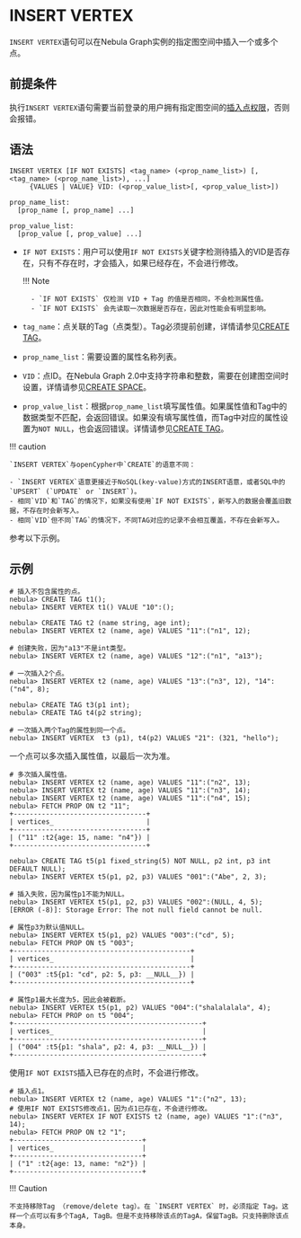 # INSERT VERTEX

`INSERT VERTEX`语句可以在Nebula Graph实例的指定图空间中插入一个或多个点。

## 前提条件

执行`INSERT VERTEX`语句需要当前登录的用户拥有指定图空间的[插入点权限](../../7.data-security/1.authentication/3.role-list.md)，否则会报错。

## 语法

```ngql
INSERT VERTEX [IF NOT EXISTS] <tag_name> (<prop_name_list>) [, <tag_name> (<prop_name_list>), ...]
     {VALUES | VALUE} VID: (<prop_value_list>[, <prop_value_list>])

prop_name_list:
  [prop_name [, prop_name] ...]

prop_value_list:
  [prop_value [, prop_value] ...]
```

- `IF NOT EXISTS`：用户可以使用`IF NOT EXISTS`关键字检测待插入的VID是否存在，只有不存在时，才会插入，如果已经存在，不会进行修改。

  !!! Note

        - `IF NOT EXISTS` 仅检测 VID + Tag 的值是否相同，不会检测属性值。
        - `IF NOT EXISTS` 会先读取一次数据是否存在，因此对性能会有明显影响。

- `tag_name`：点关联的Tag（点类型）。Tag必须提前创建，详情请参见[CREATE TAG](../10.tag-statements/1.create-tag.md)。

- `prop_name_list`：需要设置的属性名称列表。

- `VID`：点ID。在Nebula Graph 2.0中支持字符串和整数，需要在创建图空间时设置，详情请参见[CREATE SPACE](../9.space-statements/1.create-space.md)。

- `prop_value_list`：根据`prop_name_list`填写属性值。如果属性值和Tag中的数据类型不匹配，会返回错误。如果没有填写属性值，而Tag中对应的属性设置为`NOT NULL`，也会返回错误。详情请参见[CREATE TAG](../10.tag-statements/1.create-tag.md)。

!!! caution

    `INSERT VERTEX`与openCypher中`CREATE`的语意不同：

    - `INSERT VERTEX`语意更接近于NoSQL(key-value)方式的INSERT语意，或者SQL中的`UPSERT` (`UPDATE` or `INSERT`)。
    - 相同`VID`和`TAG`的情况下，如果没有使用`IF NOT EXISTS`，新写入的数据会覆盖旧数据，不存在时会新写入。
    - 相同`VID`但不同`TAG`的情况下，不同TAG对应的记录不会相互覆盖，不存在会新写入。

参考以下示例。

## 示例

```ngql
# 插入不包含属性的点。
nebula> CREATE TAG t1();                   
nebula> INSERT VERTEX t1() VALUE "10":(); 
```

```ngql
nebula> CREATE TAG t2 (name string, age int);                
nebula> INSERT VERTEX t2 (name, age) VALUES "11":("n1", 12);

# 创建失败，因为"a13"不是int类型。
nebula> INSERT VERTEX t2 (name, age) VALUES "12":("n1", "a13"); 

# 一次插入2个点。
nebula> INSERT VERTEX t2 (name, age) VALUES "13":("n3", 12), "14":("n4", 8); 
```

```ngql
nebula> CREATE TAG t3(p1 int);
nebula> CREATE TAG t4(p2 string);

# 一次插入两个Tag的属性到同一个点。
nebula> INSERT VERTEX  t3 (p1), t4(p2) VALUES "21": (321, "hello");
```

一个点可以多次插入属性值，以最后一次为准。

```ngql
# 多次插入属性值。
nebula> INSERT VERTEX t2 (name, age) VALUES "11":("n2", 13);
nebula> INSERT VERTEX t2 (name, age) VALUES "11":("n3", 14);
nebula> INSERT VERTEX t2 (name, age) VALUES "11":("n4", 15);
nebula> FETCH PROP ON t2 "11";
+---------------------------------+
| vertices_                       |
+---------------------------------+
| ("11" :t2{age: 15, name: "n4"}) |
+---------------------------------+
```

```ngql
nebula> CREATE TAG t5(p1 fixed_string(5) NOT NULL, p2 int, p3 int DEFAULT NULL);
nebula> INSERT VERTEX t5(p1, p2, p3) VALUES "001":("Abe", 2, 3);

# 插入失败，因为属性p1不能为NULL。
nebula> INSERT VERTEX t5(p1, p2, p3) VALUES "002":(NULL, 4, 5);
[ERROR (-8)]: Storage Error: The not null field cannot be null.

# 属性p3为默认值NULL。
nebula> INSERT VERTEX t5(p1, p2) VALUES "003":("cd", 5);
nebula> FETCH PROP ON t5 "003";
+--------------------------------------------+
| vertices_                                  |
+--------------------------------------------+
| ("003" :t5{p1: "cd", p2: 5, p3: __NULL__}) |
+--------------------------------------------+

# 属性p1最大长度为5，因此会被截断。
nebula> INSERT VERTEX t5(p1, p2) VALUES "004":("shalalalala", 4);
nebula> FETCH PROP on t5 "004";
+-----------------------------------------------+
| vertices_                                     |
+-----------------------------------------------+
| ("004" :t5{p1: "shala", p2: 4, p3: __NULL__}) |
+-----------------------------------------------+
```

使用`IF NOT EXISTS`插入已存在的点时，不会进行修改。

```ngql
# 插入点1。
nebula> INSERT VERTEX t2 (name, age) VALUES "1":("n2", 13);
# 使用IF NOT EXISTS修改点1，因为点1已存在，不会进行修改。
nebula> INSERT VERTEX IF NOT EXISTS t2 (name, age) VALUES "1":("n3", 14);
nebula> FETCH PROP ON t2 "1";
+--------------------------------+
| vertices_                      |
+--------------------------------+
| ("1" :t2{age: 13, name: "n2"}) |
+--------------------------------+
```

!!! Caution

    不支持移除Tag （remove/delete tag）。在 `INSERT VERTEX` 时，必须指定 Tag。这样一个点可以有多个TagA, TagB。但是不支持移除该点的TagA，保留TagB。只支持删除该点本身。
